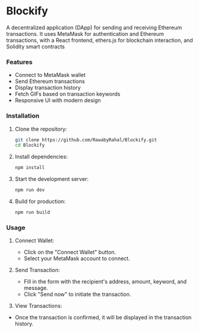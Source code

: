 ﻿# Blockify
 
A decentralized application (DApp) for sending and receiving Ethereum transactions. It uses MetaMask for authentication and Ethereum transactions, with a React frontend, ethers.js for blockchain interaction, and Solidity smart contracts


### Features
- Connect to MetaMask wallet
- Send Ethereum transactions
- Display transaction history
- Fetch GIFs based on transaction keywords
- Responsive UI with modern design

### Installation
1. Clone the repository:
   ```bash
   git clone https://github.com/RawabyRahal/Blockify.git
   cd Blockify
2. Install dependencies:
   ```bash
   npm install

3. Start the development server:
   ```bash
   npm run dev
   
4. Build for production:
   ```bash
   npm run build

### Usage
1. Connect Wallet:
   - Click on the "Connect Wallet" button.
   - Select your MetaMask account to connect.

2. Send Transaction:
   - Fill in the form with the recipient's address, amount, keyword, and message.
   - Click "Send now" to initiate the transaction.

3. View Transactions:
- Once the transaction is confirmed, it will be displayed in the transaction history.
